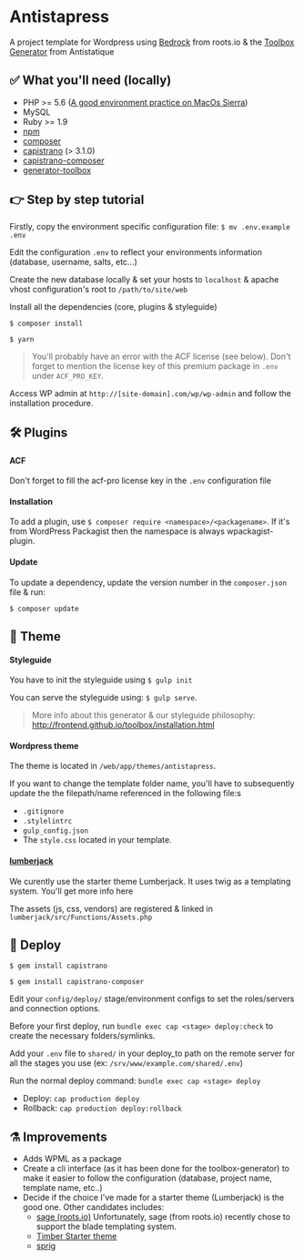 # Antistapress
A project template for Wordpress using [Bedrock](https://github.com/roots/bedrock) from roots.io & the [Toolbox Generator](https://github.com/frontend/generator-toolbox) from Antistatique

## ✅ What you'll need (locally)
- PHP >= 5.6 ([A good environment practice on MacOs Sierra](https://getgrav.org/blog/macos-sierra-apache-multiple-php-versions))
- MySQL
- Ruby >= 1.9
- [npm](https://nodejs.org/en/download/)
- [composer](https://getcomposer.org/doc/00-intro.md#installation-linux-unix-osx)
- [capistrano](https://github.com/capistrano/capistrano) (> 3.1.0)
- [capistrano-composer](https://github.com/capistrano/composer)
- [generator-toolbox](https://github.com/frontend/generator-toolbox)

## 👉 Step by step tutorial

Firstly, copy the environment specific configuration file: `$ mv .env.example .env`

Edit the configuration `.env` to reflect your environments information (database, username, salts, etc...)

Create the new database locally & set your hosts to `localhost` & apache vhost configuration's root to `/path/to/site/web`

Install all the dependencies (core, plugins & styleguide)

`$ composer install`

`$ yarn`

> You'll probably have an error with the ACF license (see below). Don't forget to mention the license key of this premium package in `.env` under `ACF_PRO_KEY`.

Access WP admin at `http://[site-domain].com/wp/wp-admin` and follow the installation procedure.

## 🛠 Plugins
#### ACF 
Don't forget to fill the acf-pro license key in the `.env` configuration file

#### Installation
To add a plugin, use `$ composer require <namespace>/<packagename>`. 
If it's from WordPress Packagist then the namespace is always wpackagist-plugin.

#### Update
To update a dependency, update the version number in the `composer.json` file & run:

`$ composer update`

## 💄 Theme

#### Styleguide
You have to init the styleguide using
`$ gulp init`

You can serve the styleguide using:
`$ gulp serve`.

> More info about this generator & our styleguide philosophy: http://frontend.github.io/toolbox/installation.html

#### Wordpress theme
The theme is located in `/web/app/themes/antistapress`.

If you want to change the template folder name, you'll have to subsequently update the the filepath/name referenced in the following file:s
- `.gitignore`
- `.stylelintrc`
- `gulp_config.json`
- The `style.css` located in your template.

#### [lumberjack](https://github.com/Rareloop/lumberjack)
We curently use the starter theme Lumberjack. It uses twig as a templating system. You'll get more info here 

The assets (js, css, vendors) are registered & linked in `lumberjack/src/Functions/Assets.php`


## 🚀 Deploy 
`$ gem install capistrano`

`$ gem install capistrano-composer`

Edit your `config/deploy/` stage/environment configs to set the roles/servers and connection options.

Before your first deploy, run `bundle exec cap <stage> deploy:check` to create the necessary folders/symlinks.

Add your `.env` file to `shared/` in your deploy_to path on the remote server for all the stages you use (ex: `/srv/www/example.com/shared/.env`)

Run the normal deploy command: `bundle exec cap <stage> deploy`

* Deploy: `cap production deploy`
* Rollback: `cap production deploy:rollback`

## ⚗ Improvements 
- Adds WPML as a package
- Create a cli interface (as it has been done for the toolbox-generator) to make it easier to follow the configuration (database, project name, template name, etc..)
- Decide if the choice I've made for a starter theme (Lumberjack) is the good one. Other candidates includes:
  - [sage (roots.io)](https://roots.io/sage/) Unfortunately, sage (from roots.io) recently chose to support the blade templating system.
  - [Timber Starter theme](https://github.com/timber/starter-theme)
  - [sprig](https://github.com/zach-adams/sprig)
